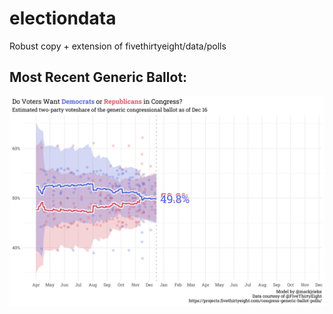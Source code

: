 # electiondata
Robust copy + extension of fivethirtyeight/data/polls

## Most Recent Generic Ballot:

![Generic Ballot Polls](plots/generic_ballot/generic_ballot_current.png)
